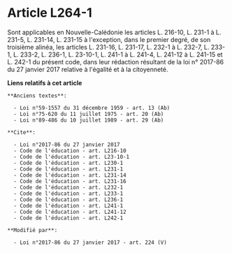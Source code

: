 # Article L264-1

Sont applicables en Nouvelle-Calédonie les articles L. 216-10, L. 231-1 à L. 231-5, L. 231-14, L. 231-15 à l'exception, dans
le premier degré, de son troisième alinéa, les articles L. 231-16, L. 231-17, 
L. 232-1 à L. 232-7, L. 233-1, L. 233-2, L. 236-1, L. 23-10-1, L. 241-1 à L. 241-4, L. 241-12 à L. 241-15 et L. 242-1 du
présent code, dans leur rédaction résultant de la loi n° 2017-86 du 27 janvier 2017 relative à l'égalité et à la citoyenneté.

**Liens relatifs à cet article**

	**Anciens textes**:

	  - Loi n°59-1557 du 31 décembre 1959 - art. 13 (Ab)
	  - Loi n°75-620 du 11 juillet 1975 - art. 20 (Ab)
	  - Loi n°89-486 du 10 juillet 1989 - art. 29 (Ab)

	**Cite**:

	  - Loi n°2017-86 du 27 janvier 2017
	  - Code de l'éducation - art. L216-10
	  - Code de l'éducation - art. L23-10-1
	  - Code de l'éducation - art. L230-1
	  - Code de l'éducation - art. L231-1
	  - Code de l'éducation - art. L231-14
	  - Code de l'éducation - art. L231-16
	  - Code de l'éducation - art. L232-1
	  - Code de l'éducation - art. L233-1
	  - Code de l'éducation - art. L236-1
	  - Code de l'éducation - art. L241-1
	  - Code de l'éducation - art. L241-12
	  - Code de l'éducation - art. L242-1

	**Modifié par**:

	  - Loi n°2017-86 du 27 janvier 2017 - art. 224 (V)
